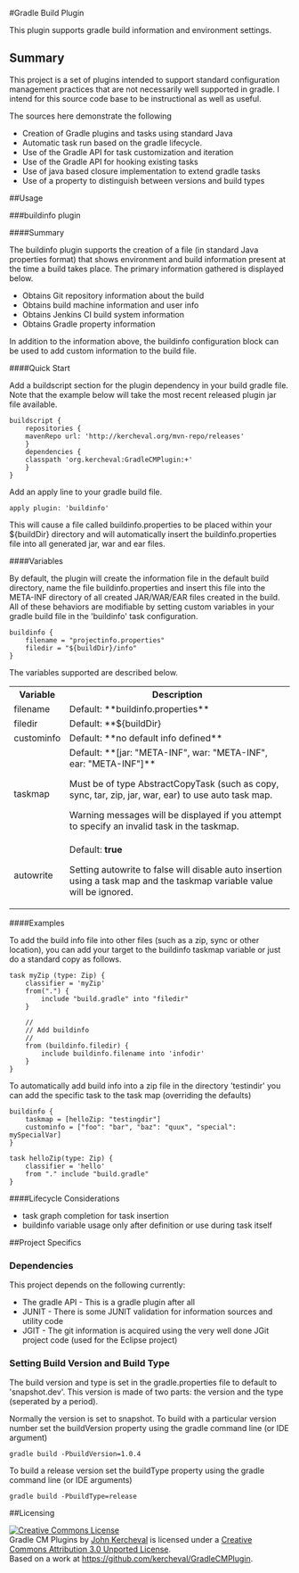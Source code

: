 #Gradle Build Plugin

This plugin supports gradle build information and environment settings.  

## Summary

This project is a set of plugins intended to support standard
configuration management practices that are not necessarily well
supported in gradle.  I intend for this source code base to be
instructional as well as useful.

The sources here demonstrate the following

- Creation of Gradle plugins and tasks using standard Java
- Automatic task run based on the gradle lifecycle.
- Use of the Gradle API for task customization and iteration
- Use of the Gradle API for hooking existing tasks 
- Use of java based closure implementation to extend gradle tasks
- Use of a property to distinguish between versions and build types

##Usage

###buildinfo plugin

####Summary

The buildinfo plugin supports the creation of a file (in standard Java
properties format) that shows environment and build information
present at the time a build takes place.  The primary information
gathered is displayed below.

- Obtains Git repository information about the build
- Obtains build machine information and user info
- Obtains Jenkins CI build system information
- Obtains Gradle property information

In addition to the information above, the buildinfo configuration
block can be used to add custom information to the build file.

####Quick Start

Add a buildscript section for the plugin dependency in your build
gradle file.  Note that the example below will take the most recent
released plugin jar file available.

```
buildscript {
    repositories {
	mavenRepo url: 'http://kercheval.org/mvn-repo/releases'
    }
    dependencies {
	classpath 'org.kercheval:GradleCMPlugin:+'
    }
}
```

Add an apply line to your gradle build file.

```
apply plugin: 'buildinfo'
```

This will cause a file called buildinfo.properties to be placed within
your ${buildDir} directory and will automatically insert the
buildinfo.properties file into all generated jar, war and ear files.

####Variables

By default, the plugin will create the information file in the default
build directory, name the file buildinfo.properties and insert this
file into the META-INF directory of all created JAR/WAR/EAR files
created in the build.  All of these behaviors are modifiable by
setting custom variables in your gradle build file in the 'buildinfo'
task configuration.  

```
buildinfo {
	filename = "projectinfo.properties"
	filedir = "${buildDir}/info"
}
```

The variables supported are described below.

<table style="border-width: 1px">
	<tr>
		<th>Variable</td>
		<th>Description</td>
	</tr>
	<tr>
		<td>filename</td>
		<td>
Default: **buildinfo.properties**
		</td>
	</tr>
	<tr>
		<td>filedir</td>
		<td>
Default: **${buildDir}
		</td>
	</tr>
	<tr>
		<td>custominfo</td>
		<td>
Default: **no default info defined**
		</td>
	</tr>
	<tr>
		<td>taskmap</td>
		<td>
Default: **[jar: "META-INF", war: "META-INF", ear: "META-INF"]**

Must be of type AbstractCopyTask (such as copy, sync, tar, zip, jar,
war, ear) to use auto task map.

Warning messages will be displayed if you attempt to specify an invalid task
in the taskmap.
		</td>
	</tr>
	<tr>
		<td>autowrite</td>
		<td>
Default: **true**

Setting autowrite to false will disable auto insertion using a task
map and the taskmap variable value will be ignored.
		</td>
	</tr>
</table>

####Examples


To add the build info file into other files (such as a zip, sync or
other location), you can add your target to the buildinfo taskmap
variable or just do a standard copy as follows.

```
task myZip (type: Zip) {
	classifier = 'myZip'
	from(".") {
		include "build.gradle" into "filedir"
	}

	//
	// Add buildinfo
	//
	from (buildinfo.filedir) {
		include buildinfo.filename into 'infodir'
	} 
}
```

To automatically add build info into a zip file in the directory
'testindir' you can add the specific task to the task map (overriding
the defaults)

```
buildinfo {
	taskmap = [helloZip: "testingdir"]
	custominfo = ["foo": "bar", "baz": "quux", "special": mySpecialVar]
}

task helloZip(type: Zip) {
	classifier = 'hello'
	from "." include "build.gradle"
}
```

####Lifecycle Considerations

- task graph completion for task insertion
- buildinfo variable usage only after definition or use during task
itself

##Project Specifics

### Dependencies

This project depends on the following currently:

- The gradle API - This is a gradle plugin after all
- JUNIT - There is some JUNIT validation for information sources and
utility code
- JGIT - The git information is acquired using the very well done JGit
project code (used for the Eclipse project)

### Setting Build Version and Build Type

The build version and type is set in the gradle.properties file to
default to 'snapshot.dev'.  This version is made of two parts: the
version and the type (seperated by a period).

Normally the version is set to snapshot.  To build with a particular
version number set the buildVersion property using the gradle command
line (or IDE argument)

```
gradle build -PbuildVersion=1.0.4
```

To build a release version set the buildType property using the gradle
command line (or IDE arguments)

```
gradle build -PbuildType=release
```

##Licensing

<a rel="license" href="http://creativecommons.org/licenses/by/3.0/deed.en_US"><img alt="Creative Commons License" style="border-width:0" src="http://i.creativecommons.org/l/by/3.0/88x31.png" /></a><br /><span xmlns:dct="http://purl.org/dc/terms/" property="dct:title">Gradle CM Plugins</span> by <a xmlns:cc="http://creativecommons.org/ns#" href="https://github.com/kercheval" property="cc:attributionName" rel="cc:attributionURL">John Kercheval</a> is licensed under a <a rel="license" href="http://creativecommons.org/licenses/by/3.0/deed.en_US">Creative Commons Attribution 3.0 Unported License</a>.<br />Based on a work at <a xmlns:dct="http://purl.org/dc/terms/" href="https://github.com/kercheval/GradleCMPlugin" rel="dct:source">https://github.com/kercheval/GradleCMPlugin</a>.

